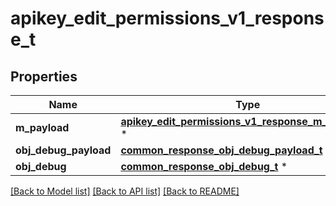 # apikey_edit_permissions_v1_response_t

## Properties
Name | Type | Description | Notes
------------ | ------------- | ------------- | -------------
**m_payload** | [**apikey_edit_permissions_v1_response_m_payload_t**](apikey_edit_permissions_v1_response_m_payload.md) \* |  | 
**obj_debug_payload** | [**common_response_obj_debug_payload_t**](common_response_obj_debug_payload.md) \* |  | [optional] 
**obj_debug** | [**common_response_obj_debug_t**](common_response_obj_debug.md) \* |  | [optional] 

[[Back to Model list]](../README.md#documentation-for-models) [[Back to API list]](../README.md#documentation-for-api-endpoints) [[Back to README]](../README.md)


